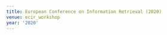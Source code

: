 ```yaml
---
title: European Conference on Information Retrieval (2020)
venue: ecir_workshop
year: '2020'
---
```

